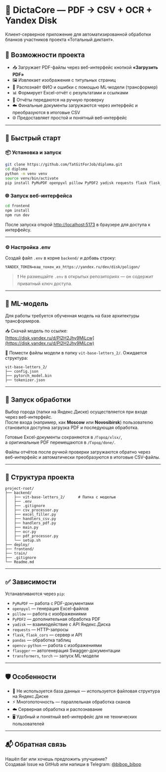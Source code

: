 # 🧠 DictaCore — PDF → CSV + OCR + Yandex Disk

Клиент-серверное приложение для автоматизированной обработки бланков участников проекта «Тотальный диктант».

## 📌 Возможности проекта

- 📥 Загружает PDF-файлы через веб-интерфейс кнопкой **«Загрузить PDF»**  
- 🖼 Извлекает изображения с титульных страниц  
- 🧠 Распознаёт ФИО и ошибки с помощью ML-модели (трансформер)  
- 📊 Формирует Excel-отчёт с результатами и ссылками  
- 📝 Отчёты передаются на ручную проверку  
- ☁️ Финальные документы загружаются через интерфейс и преобразуются в итоговые CSV  
- 🌐 Предоставляет простой и понятный веб-интерфейс  

---

## 🚀 Быстрый старт

### 📦 Установка и запуск

```bash
git clone https://github.com/TatGitForJob/diploma.git
cd diploma
python -m venv venv
source venv/bin/activate
pip install PyMuPDF openpyxl pillow PyPDF2 yadisk requests flask flask_cors pandas opencv-python flasgger transformers torch
```

### 🌐 Запуск веб-интерфейса

```bash
cd frontend
npm install
npm run dev
```

После запуска открой [http://localhost:5173](http://localhost:5173) в браузере для доступа к интерфейсу.

---

### ⚙️ Настройка .env

Создай файл `.env` в корне `backend/` и добавь строку:

```dotenv
YANDEX_TOKEN=ваш_токен_из_https://yandex.ru/dev/disk/poligon/
```

> ❗ Не размещайте `.env` в открытых репозиториях — он содержит приватный ключ доступа.

---

## 🧠 ML-модель

Для работы требуется обученная модель на базе архитектуры трансформеров.

📥 Скачай модель по ссылке:  
[https://disk.yandex.ru/d/Pl2H2Jhy9MiLcw](https://disk.yandex.ru/d/Pl2H2Jhy9MiLcw)

📁 Помести файлы модели в папку `vit-base-letters_2/`. Ожидается структура:

```
vit-base-letters_2/
├── config.json
├── pytorch_model.bin
├── tokenizer.json
```

---

## 🏁 Запуск обработки

Выбор города (папки на Яндекс.Диске) осуществляется при входе через веб-интерфейс.  
После входа (например, как **Moscow** или **Novosibirsk**) пользователю становится доступна загрузка PDF и последующая обработка.

Готовые Excel-документы сохраняются в `/Город/xlsx/`,  
а оригинальные PDF перемещаются в `/Город/done/`.

Файлы отчётов после ручной проверки загружаются обратно через веб-интерфейс и автоматически преобразуются в итоговые CSV-файлы.

---

## 📂 Структура проекта

```
project-root/
├── backend/
│   ├── vit-base-letters_2/      # Папка с моделью
│   ├── .env
│   ├── .gitignore
│   ├── csv_processor.py
│   ├── excel_filler.py
│   ├── handlers_csv.py
│   ├── handlers_pdf.py
│   ├── main.py
│   ├── ocr.py
│   ├── pdf_processor.py
│   └── setup.sh
├── deploy/
├── frontend/
├── train/
├── .gitignore
└── Readme.md
```

---

## ✅ Зависимости

Устанавливаются через `pip`:

- `PyMuPDF` — работа с PDF-документами  
- `openpyxl` — генерация Excel-файлов  
- `pillow` — работа с изображениями  
- `PyPDF2` — дополнительная обработка PDF  
- `yadisk` — взаимодействие с API Яндекс.Диска  
- `requests` — HTTP-запросы  
- `flask`, `flask_cors` — сервер и API  
- `pandas` — обработка таблиц  
- `opencv-python` — работа с изображениями  
- `flasgger` — автогенерация Swagger-документации  
- `transformers`, `torch` — запуск ML-модели  

---

## 🛡 Особенности

- 📂 Не используется база данных — используется файловая структура на Яндекс.Диске  
- ⚡ Многопоточность — параллельная обработка сканов  
- ☁️ Серверная обработка и распознавание  
- 🖥 Удобный и понятный веб-интерфейс для не технических пользователей  

---

## 📬 Обратная связь

Нашёл баг или хочешь предложить улучшение?  
Создавай Issue на GitHub или напиши в Telegram: [@bibop_bibop](https://t.me/bibop_bibop)
